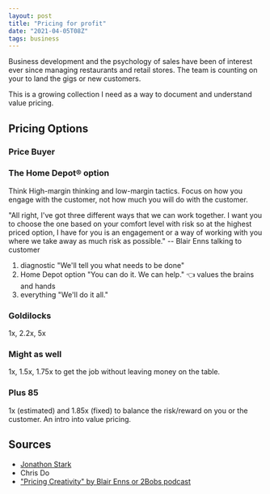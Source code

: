 ```yaml
---
layout: post
title: "Pricing for profit"
date: "2021-04-05T08Z"
tags: business
---
```


Business development and the psychology of sales have been of interest ever since managing restaurants and retail stores. The team is counting on your to land the gigs or new customers.

This is a growing collection I need as a way to document and understand value pricing.

## Pricing Options

### Price Buyer

### The Home Depot® option

Think High-margin thinking and low-margin tactics. Focus on how you engage with the customer, not how much you will do with the customer.

"All right, I've got three different ways that we can work together. I want you to choose the one based on your comfort level with risk so at the highest priced option, I have for you is an engagement or a way of working with you where we take away as much risk as possible." -- Blair Enns talking to customer

1. diagnostic "We'll tell you what needs to be done"
2. Home Depot option "You can do it. We can help." 👈 values the brains and hands
3. everything "We'll do it all."

### Goldilocks

1x, 2.2x, 5x

### Might as well

1x, 1.5x, 1.75x to get the job without leaving money on the table.

### Plus 85

1x (estimated) and 1.85x (fixed) to balance the risk/reward on you or the customer. An intro into value pricing.

## Sources

- [Jonathon Stark](https://jonathanstark.com/pricing-curves)
- Chris Do
- ["Pricing Creativity" by Blair Enns or 2Bobs podcast](https://2bobs.com/podcast/the-power-of-options)